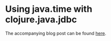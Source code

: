 # Using java.time with clojure.java.jdbc

The accompanying blog post can be found [here](https://andersmurphy.com/2019/08/03/clojure-using-java-time-with-jdbc.html).
